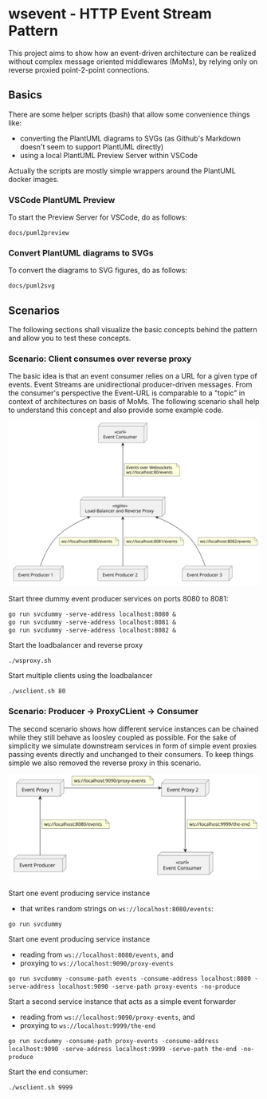 # wsevent - HTTP Event Stream Pattern

This project aims to show how an event-driven architecture can be realized without complex message oriented middlewares (MoMs), by relying only on reverse proxied point-2-point connections. 

## Basics

There are some helper scripts (bash) that allow some convenience things like:

* converting the PlantUML diagrams to SVGs (as Github's Markdown doesn't seem to support PlantUML directly)
* using a local PlantUML Preview Server within VSCode

Actually the scripts are mostly simple wrappers around the PlantUML docker images.

### VSCode PlantUML Preview

To start the Preview Server for VSCode, do as follows:
```
docs/puml2preview
```
### Convert PlantUML diagrams to SVGs

To convert the diagrams to SVG figures, do as follows:
```
docs/puml2svg
```

## Scenarios

The following sections shall visualize the basic concepts behind the pattern and allow you to test these concepts.

### Scenario: Client consumes over reverse proxy

The basic idea is that an event consumer relies on a URL for a given type of events.
Event Streams are unidirectional producer-driven messages.
From the consumer's perspective the Event-URL is comparable to a "topic" in context of architectures on basis of MoMs.
The following scenario shall help to understand this concept and also provide some example code.

![rproxy-loadbalance](docs/figures/rproxy-loadbalance.svg)

Start three dummy event producer services on ports 8080 to 8081:

```
go run svcdummy -serve-address localhost:8080 &
go run svcdummy -serve-address localhost:8081 &
go run svcdummy -serve-address localhost:8082 &
```

Start the loadbalancer and reverse proxy

```
./wsproxy.sh
```

Start multiple clients using the loadbalancer

```
./wsclient.sh 80
```

### Scenario: Producer -> ProxyCLient -> Consumer

The second scenario shows how different service instances can be chained while they still behave as loosley coupled as possible.
For the sake of simplicity we simulate downstream services in form of simple event proxies passing events directly and unchanged to their consumers.
To keep things simple we also removed the reverse proxy in this scenario.

![chained-services](docs/figures/chained-services.svg)

Start one event producing service instance 

* that writes random strings on `ws://localhost:8080/events`:

```
go run svcdummy
```

Start one event producing service instance 

* reading from `ws://localhost:8080/events`, and 
* proxying to `ws://localhost:9090/proxy-events`

```
go run svcdummy -consume-path events -consume-address localhost:8080 -serve-address localhost:9090 -serve-path proxy-events -no-produce
```

Start a second service instance that acts as a simple event forwarder

* reading from `ws://localhost:9090/proxy-events`, and 
* proxying to `ws://localhost:9999/the-end`

```
go run svcdummy -consume-path proxy-events -consume-address localhost:9090 -serve-address localhost:9999 -serve-path the-end -no-produce
```

Start the end consumer:
```
./wsclient.sh 9999
```
